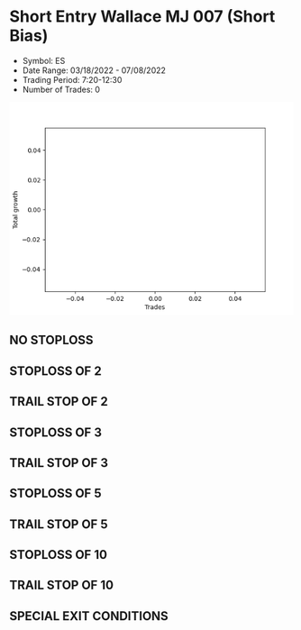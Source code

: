 # Short Entry Wallace MJ 007 (Short Bias)
- Symbol: ES
- Date Range: 03/18/2022 - 07/08/2022
- Trading Period: 7:20-12:30
- Number of Trades: 0

![Plot](ShortEntryWallaceMJ007ES(ShortBias).png)
## NO STOPLOSS









## STOPLOSS OF 2









## TRAIL STOP OF 2









## STOPLOSS OF 3









## TRAIL STOP OF 3









## STOPLOSS OF 5









## TRAIL STOP OF 5









## STOPLOSS OF 10









## TRAIL STOP OF 10









## SPECIAL EXIT CONDITIONS 



